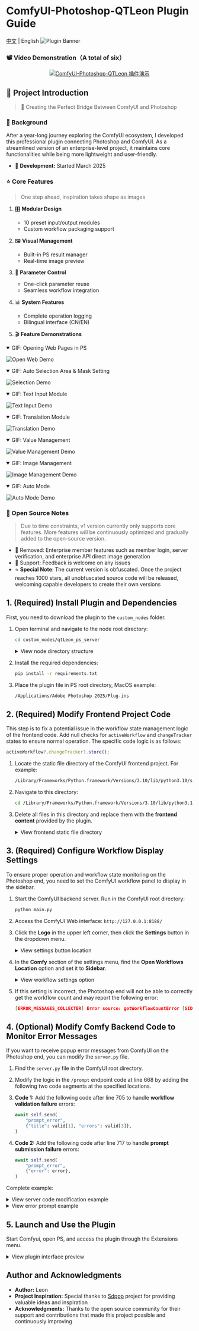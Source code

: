 # ComfyUI-Photoshop-QTLeon Plugin Guide
[中文](README.md) | English
![Plugin Banner](images/top.jpg)


### 📽️ Video Demonstration（A total of six）

<div align="center">

[![ComfyUI-Photoshop-QTLeon 插件演示](https://img.youtube.com/vi/4CUP8-5TapY/maxresdefault.jpg)](https://youtu.be/4CUP8-5TapY)

</div>

## 🌟 Project Introduction

> 🎨 Creating the Perfect Bridge Between ComfyUI and Photoshop

### 📝 Background

After a year-long journey exploring the ComfyUI ecosystem, I developed this professional plugin connecting Photoshop and ComfyUI. As a streamlined version of an enterprise-level project, it maintains core functionalities while being more lightweight and user-friendly.

- 🚀 **Development:** Started March 2025
### ⭐ Core Features

> One step ahead, inspiration takes shape as images

1. 🎛️ **Modular Design**
   - 10 preset input/output modules
   - Custom workflow packaging support
   
2. 🖼️ **Visual Management**
   - Built-in PS result manager
   - Real-time image preview
   
3. 🔄 **Parameter Control**
   - One-click parameter reuse
   - Seamless workflow integration
   
4. 📊 **System Features**
   - Complete operation logging
   - Bilingual interface (CN/EN)

5. 🎬 **Feature Demonstrations**

<details open>
<summary>GIF: Opening Web Pages in PS</summary>

![Open Web Demo](images/open_web.gif)
</details>

<details open>
<summary>GIF: Auto Selection Area & Mask Setting</summary>

![Selection Demo](images/selection_get.gif)
</details>

<details open>
<summary>GIF: Text Input Module</summary>

![Text Input Demo](images/text_input.gif)
</details>

<details open>
<summary>GIF: Translation Module</summary>

![Translation Demo](images/t2.gif)
</details>

<details open>
<summary>GIF: Value Management</summary>

![Value Management Demo](images/valueSend.gif)
</details>

<details open>
<summary>GIF: Image Management</summary>

![Image Management Demo](images/imageSend.gif)
</details>

<details open>
<summary>GIF: Auto Mode</summary>

![Auto Mode Demo](images/auto.gif)
</details>



### 🔔 Open Source Notes

> Due to time constraints, v1 version currently only supports core features. More features will be continuously optimized and gradually added to the open-source version.

- 🚫 Removed: Enterprise member features such as member login, server verification, and enterprise API direct image generation
- 💬 Support: Feedback is welcome on any issues
- ⭐ **Special Note**: The current version is obfuscated. Once the project reaches 1000 stars, all unobfuscated source code will be released, welcoming capable developers to create their own versions



## 1. (Required) Install Plugin and Dependencies

First, you need to download the plugin to the `custom_nodes` folder.

1. Open terminal and navigate to the node root directory:
   ```bash
   cd custom_nodes/qtLeon_ps_server
   ```

   <details>
   <summary>View node directory structure</summary>
   
   ![Node directory structure](images/nodes.png)
   </details>

2. Install the required dependencies:
   ```bash
   pip install -r requirements.txt
   ```

3. Place the plugin file in PS root directory, MacOS example:
   ```bash
   /Applications/Adobe Photoshop 2025/Plug-ins
   ```

## 2. (Required) Modify Frontend Project Code

This step is to fix a potential issue in the workflow state management logic of the frontend code. Add null checks for `activeWorkflow` and `changeTracker` states to ensure normal operation. The specific code logic is as follows:

```javascript
activeWorkflow?.changeTracker?.store();
```

1. Locate the static file directory of the ComfyUI frontend project. For example:
   ```bash
   /Library/Frameworks/Python.framework/Versions/3.10/lib/python3.10/site-packages/comfyui_frontend_package/static
   ```

2. Navigate to this directory:
   ```bash
   cd /Library/Frameworks/Python.framework/Versions/3.10/lib/python3.10/site-packages/comfyui_frontend_package/static
   ```

3. Delete all files in this directory and replace them with the **frontend content** provided by the plugin.

   <details>
   <summary>View frontend static file directory</summary>
   
   ![Frontend static directory](images/f_static.png)
   </details>

## 3. (Required) Configure Workflow Display Settings

To ensure proper operation and workflow state monitoring on the Photoshop end, you need to set the ComfyUI workflow panel to display in the sidebar.

1. Start the ComfyUI backend server. Run in the ComfyUI root directory:
   ```bash
   python main.py
   ```

2. Access the ComfyUI Web interface: `http://127.0.0.1:8188/`

3. Click the **Logo** in the upper left corner, then click the **Settings** button in the dropdown menu.

   <details>
   <summary>View settings button location</summary>
   
   ![Settings button location](images/settings.png)
   </details>

4. In the **Comfy** section of the settings menu, find the **Open Workflows Location** option and set it to **Sidebar**.

   <details>
   <summary>View workflow settings option</summary>
   
   ![Workflow settings option](images/settings2.png)
   </details>

5. If this setting is incorrect, the Photoshop end will not be able to correctly get the workflow count and may report the following error:
   ```json
   [ERROR_MESSAGES_COLLECTER] Error source: getWorkflowCountError [SID: EBwBoYDRg7v1_wiKAAAH] - Details: {"data": {"type": "getWorkflowCountError", "message": "Failed to get workflow count TypeError: null is not an object (evaluating '_0x4e817f['textContent']')"}}
   ```

## 4. (Optional) Modify Comfy Backend Code to Monitor Error Messages

If you want to receive popup error messages from ComfyUI on the Photoshop end, you can modify the `server.py` file.

1. Find the `server.py` file in the ComfyUI root directory.

2. Modify the logic in the `/prompt` endpoint code at line 668 by adding the following two code segments at the specified locations.

3. **Code 1:** Add the following code after line 705 to handle **workflow validation failure** errors:
   ```python
   await self.send(
       "prompt_error",
       {"title": valid[1], "errors": valid[3]},
   )
   ```

4. **Code 2:** Add the following code after line 717 to handle **prompt submission failure** errors:
   ```python
   await self.send(
       "prompt_error",
       {"error": error},
   )
   ```

Complete example:

<details>
<summary>View server code modification example</summary>

![Server code modification](images/ServerCodeChaned.png)
</details>

<details>
<summary>View error prompt example</summary>

![Error prompt](images/error.jpg)
</details>

## 5. Launch and Use the Plugin

Start Comfyui, open PS, and access the plugin through the Extensions menu.

<details>
<summary>View plugin interface preview</summary>

![Plugin main interface](images/home.jpg)
</details>

## Author and Acknowledgments

- **Author:** Leon
- **Project Inspiration:** Special thanks to [Sdppp](https://github.com/zombieyang/sd-ppp) project for providing valuable ideas and inspiration
- **Acknowledgments:** Thanks to the open source community for their support and contributions that made this project possible and continuously improving
